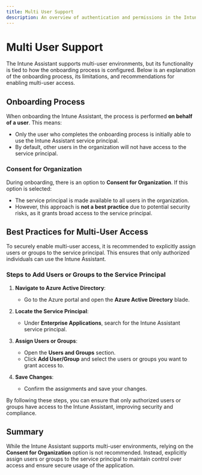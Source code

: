 ```yaml
---
title: Multi User Support
description: An overview of authentication and permissions in the Intune Assistant
---
```


# Multi User Support

The Intune Assistant supports multi-user environments, but its functionality is tied to how the onboarding process is configured. Below is an explanation of the onboarding process, its limitations, and recommendations for enabling multi-user access.

## Onboarding Process

When onboarding the Intune Assistant, the process is performed **on behalf of a user**. This means:

- Only the user who completes the onboarding process is initially able to use the Intune Assistant service principal.
- By default, other users in the organization will not have access to the service principal.

### Consent for Organization

During onboarding, there is an option to **Consent for Organization**. If this option is selected:

- The service principal is made available to all users in the organization.
- However, this approach is **not a best practice** due to potential security risks, as it grants broad access to the service principal.

## Best Practices for Multi-User Access

To securely enable multi-user access, it is recommended to explicitly assign users or groups to the service principal. This ensures that only authorized individuals can use the Intune Assistant.

### Steps to Add Users or Groups to the Service Principal

1. **Navigate to Azure Active Directory**:
    - Go to the Azure portal and open the **Azure Active Directory** blade.

2. **Locate the Service Principal**:
    - Under **Enterprise Applications**, search for the Intune Assistant service principal.

3. **Assign Users or Groups**:
    - Open the **Users and Groups** section.
    - Click **Add User/Group** and select the users or groups you want to grant access to.

4. **Save Changes**:
    - Confirm the assignments and save your changes.

By following these steps, you can ensure that only authorized users or groups have access to the Intune Assistant, improving security and compliance.

## Summary

While the Intune Assistant supports multi-user environments, relying on the **Consent for Organization** option is not recommended. Instead, explicitly assign users or groups to the service principal to maintain control over access and ensure secure usage of the application.